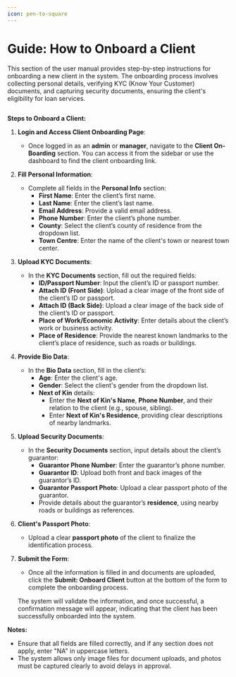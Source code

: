 ```yaml
---
icon: pen-to-square
---
```


# Guide: How to Onboard a Client

This section of the user manual provides step-by-step instructions for onboarding a new client in the system. The onboarding process involves collecting personal details, verifying KYC (Know Your Customer) documents, and capturing security documents, ensuring the client's eligibility for loan services.

<figure><img src="https://gitbookio.github.io/onboarding-template-images/editor-hero.png" alt=""><figcaption></figcaption></figure>

**Steps to Onboard a Client:**

1. **Login and Access Client Onboarding Page**:
   * Once logged in as an **admin** or **manager**, navigate to the **Client On-Boarding** section. You can access it from the sidebar or use the dashboard to find the client onboarding link.
2. **Fill Personal Information**:
   * Complete all fields in the **Personal Info** section:
     * **First Name**: Enter the client’s first name.
     * **Last Name**: Enter the client’s last name.
     * **Email Address**: Provide a valid email address.
     * **Phone Number**: Enter the client’s phone number.
     * **County**: Select the client’s county of residence from the dropdown list.
     * **Town Centre**: Enter the name of the client's town or nearest town center.
3. **Upload KYC Documents**:
   * In the **KYC Documents** section, fill out the required fields:
     * **ID/Passport Number**: Input the client’s ID or passport number.
     * **Attach ID (Front Side)**: Upload a clear image of the front side of the client’s ID or passport.
     * **Attach ID (Back Side)**: Upload a clear image of the back side of the client’s ID or passport.
     * **Place of Work/Economic Activity**: Enter details about the client’s work or business activity.
     * **Place of Residence**: Provide the nearest known landmarks to the client’s place of residence, such as roads or buildings.
4. **Provide Bio Data**:
   * In the **Bio Data** section, fill in the client’s:
     * **Age**: Enter the client's age.
     * **Gender**: Select the client's gender from the dropdown list.
     * **Next of Kin** details:
       * Enter the **Next of Kin's Name**, **Phone Number**, and their relation to the client (e.g., spouse, sibling).
       * Enter **Next of Kin's Residence**, providing clear descriptions of nearby landmarks.
5. **Upload Security Documents**:
   * In the **Security Documents** section, input details about the client’s guarantor:
     * **Guarantor Phone Number**: Enter the guarantor’s phone number.
     * **Guarantor ID**: Upload both front and back images of the guarantor’s ID.
     * **Guarantor Passport Photo**: Upload a clear passport photo of the guarantor.
     * Provide details about the guarantor’s **residence**, using nearby roads or buildings as references.
6. **Client's Passport Photo**:
   * Upload a clear **passport photo** of the client to finalize the identification process.
7.  **Submit the Form**:

    * Once all the information is filled in and documents are uploaded, click the **Submit: Onboard Client** button at the bottom of the form to complete the onboarding process.

    The system will validate the information, and once successful, a confirmation message will appear, indicating that the client has been successfully onboarded into the system.

**Notes:**

* Ensure that all fields are filled correctly, and if any section does not apply, enter "NA" in uppercase letters.
* The system allows only image files for document uploads, and photos must be captured clearly to avoid delays in approval.
